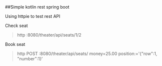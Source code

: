 ##Simple kotlin rest spring boot

Using httpie to test rest API

Check seat
> http :8080/theater/api/seats/1/2

Book seat
> http POST :8080/theater/api/seats/ money=25.00 position:='{"row":1, "number":1}'
